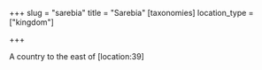 +++
slug = "sarebia"
title = "Sarebia"
[taxonomies]
location_type = ["kingdom"]

+++

A country to the east of \[location:39\]

